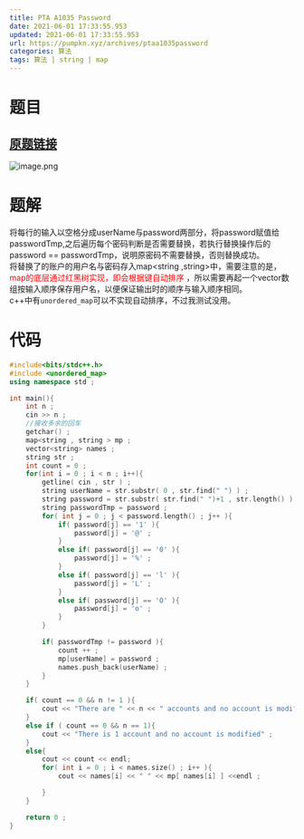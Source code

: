 ```yaml
---
title: PTA A1035 Password
date: 2021-06-01 17:33:55.953
updated: 2021-06-01 17:33:55.953
url: https://pumpkn.xyz/archives/ptaa1035password
categories: 算法
tags: 算法 | string | map   
---
```


# 题目
## [原题链接](https://pintia.cn/problem-sets/994805342720868352/problems/994805454989803520)
![image.png](https://pumpkn.xyz/upload/2021/06/image-fd6e1b8dfb754f3596616e96066854d3.png)
# 题解
将每行的输入以空格分成userName与password两部分，将password赋值给passwordTmp,之后遍历每个密码判断是否需要替换，若执行替换操作后的password == passwordTmp，说明原密码不需要替换，否则替换成功。</br>
将替换了的账户的用户名与密码存入map<string ,string>中，需要注意的是，<font color = 'red'> map的底层通过红黑树实现，即会根据键自动排序 </font>，所以需要再起一个vector<string>数组按输入顺序保存用户名，以便保证输出时的顺序与输入顺序相同。</br>
c++中有```unordered_map```可以不实现自动排序，不过我测试没用。

# 代码
```c++
#include<bits/stdc++.h>
#include <unordered_map>
using namespace std ;

int main(){
    int n ;
    cin >> n ;
    //接收多余的回车
    getchar() ;
    map<string , string > mp ;
    vector<string> names ;
    string str ;
    int count = 0 ;
    for(int i = 0 ; i < n ; i++){
        getline( cin , str ) ;
        string userName = str.substr( 0 , str.find(" ") ) ;
        string password = str.substr( str.find(" ")+1 , str.length() ) ;
        string passwordTmp = password ;
        for( int j = 0 ; j < password.length() ; j++ ){
            if( password[j] == '1' ){
                password[j] = '@' ;
            }
            else if( password[j] == '0' ){
                password[j] = '%' ;
            }
            else if( password[j] == 'l' ){
                password[j] = 'L' ;
            }
            else if( password[j] == 'O' ){
                password[j] = 'o' ;
            }
        }

        if( passwordTmp != password ){
            count ++ ;
            mp[userName] = password ;
            names.push_back(userName) ;
        }
    }

    if( count == 0 && n != 1 ){
        cout << "There are " << n << " accounts and no account is modified" ;
    }
    else if ( count == 0 && n == 1){
        cout << "There is 1 account and no account is modified" ;
    }
    else{
        cout << count << endl;
        for( int i = 0 ; i < names.size() ; i++ ){
            cout << names[i] << " " << mp[ names[i] ] <<endl ;

        }
    }

    return 0 ;
}

```